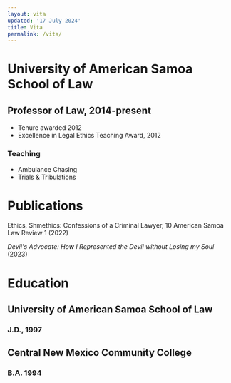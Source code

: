 ```yaml
---
layout: vita
updated: '17 July 2024'
title: Vita
permalink: /vita/
---
```


# University of American Samoa School of Law

## Professor of Law, 2014-present

- Tenure awarded 2012
- Excellence in Legal Ethics Teaching Award, 2012

### Teaching 

- Ambulance Chasing 
- Trials & Tribulations

# Publications

Ethics, Shmethics: Confessions of a Criminal Lawyer, 10 American Samoa Law Review 1 (2022)

_Devil's Advocate: How I Represented the Devil without Losing my Soul_ (2023)

# Education 

## University of American Samoa School of Law

### J.D., 1997

## Central New Mexico Community College 

### B.A. 1994